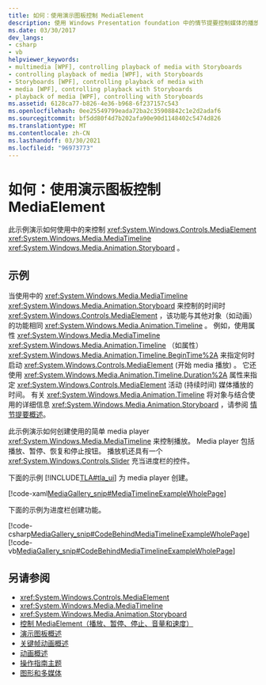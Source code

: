 ```yaml
---
title: 如何：使用演示图板控制 MediaElement
description: 使用 Windows Presentation foundation 中的情节提要控制媒体的播放 (WPF) 。 请考虑此示例来创建简单的媒体播放器。
ms.date: 03/30/2017
dev_langs:
- csharp
- vb
helpviewer_keywords:
- multimedia [WPF], controlling playback of media with Storyboards
- controlling playback of media [WPF], with Storyboards
- Storyboards [WPF], controlling playback of media with
- media [WPF], controlling playback with Storyboards
- playback of media [WPF], controlling with Storyboards
ms.assetid: 6128ca77-b826-4e36-b968-6f237157c543
ms.openlocfilehash: 0ee25549799eada72ba2c35908842c1e2d2adaf6
ms.sourcegitcommit: bf5dd80f4d7b202afa90e90d1148402c5474d826
ms.translationtype: MT
ms.contentlocale: zh-CN
ms.lasthandoff: 03/30/2021
ms.locfileid: "96973773"
---
```

# <a name="how-to-control-a-mediaelement-by-using-a-storyboard"></a>如何：使用演示图板控制 MediaElement
此示例演示如何使用中的来控制 <xref:System.Windows.Controls.MediaElement> <xref:System.Windows.Media.MediaTimeline> <xref:System.Windows.Media.Animation.Storyboard> 。  
  
## <a name="example"></a>示例  
 当使用中的 <xref:System.Windows.Media.MediaTimeline> <xref:System.Windows.Media.Animation.Storyboard> 来控制的时间时 <xref:System.Windows.Controls.MediaElement> ，该功能与其他对象（如动画）的功能相同 <xref:System.Windows.Media.Animation.Timeline> 。 例如，使用属性 <xref:System.Windows.Media.MediaTimeline> <xref:System.Windows.Media.Animation.Timeline> （如属性） <xref:System.Windows.Media.Animation.Timeline.BeginTime%2A> 来指定何时启动 <xref:System.Windows.Controls.MediaElement> (开始 media 播放) 。 它还使用 <xref:System.Windows.Media.Animation.Timeline.Duration%2A> 属性来指定 <xref:System.Windows.Controls.MediaElement> 活动 (持续时间) 媒体播放的时间。 有关 <xref:System.Windows.Media.Animation.Timeline> 将对象与结合使用的详细信息 <xref:System.Windows.Media.Animation.Storyboard> ，请参阅 [情节提要概述](storyboards-overview.md)。  
  
 此示例演示如何创建使用的简单 media player <xref:System.Windows.Media.MediaTimeline> 来控制播放。 Media player 包括播放、暂停、恢复和停止按钮。 播放机还具有一个 <xref:System.Windows.Controls.Slider> 充当进度栏的控件。  
  
 下面的示例 [!INCLUDE[TLA#tla_ui](../../../includes/tlasharptla-ui-md.md)] 为 media player 创建。  
  
 [!code-xaml[MediaGallery_snip#MediaTimelineExampleWholePage](~/samples/snippets/visualbasic/VS_Snippets_Wpf/MediaGallery_snip/VB/MediaTimelineExample.xaml#mediatimelineexamplewholepage)]  
  
 下面的示例为进度栏创建功能。  
  
 [!code-csharp[MediaGallery_snip#CodeBehindMediaTimelineExampleWholePage](~/samples/snippets/csharp/VS_Snippets_Wpf/MediaGallery_snip/CSharp/MediaTimelineExample.xaml.cs#codebehindmediatimelineexamplewholepage)]
 [!code-vb[MediaGallery_snip#CodeBehindMediaTimelineExampleWholePage](~/samples/snippets/visualbasic/VS_Snippets_Wpf/MediaGallery_snip/VB/MediaTimelineExample.xaml.vb#codebehindmediatimelineexamplewholepage)]  
  
## <a name="see-also"></a>另请参阅

- <xref:System.Windows.Controls.MediaElement>
- <xref:System.Windows.Media.MediaTimeline>
- <xref:System.Windows.Media.Animation.Storyboard>
- [控制 MediaElement（播放、暂停、停止、音量和速度）](how-to-control-a-mediaelement-play-pause-stop-volume-and-speed.md)
- [演示图板概述](storyboards-overview.md)
- [关键帧动画概述](key-frame-animations-overview.md)
- [动画概述](animation-overview.md)
- [操作指南主题](audio-and-video-how-to-topics.md)
- [图形和多媒体](index.md)
